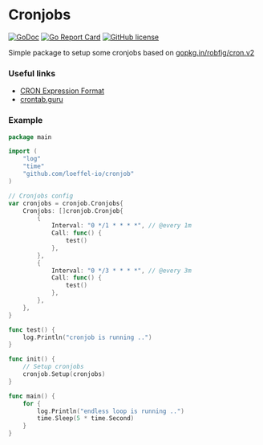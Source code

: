# Cronjobs

[![GoDoc](https://godoc.org/github.com/loeffel-io/cronjob?status.svg)](https://godoc.org/github.com/loeffel-io/cronjob)
[![Go Report Card](https://goreportcard.com/badge/github.com/loeffel-io/cronjob)](https://goreportcard.com/report/github.com/loeffel-io/cronjob)
[![GitHub license](https://img.shields.io/github/license/Naereen/StrapDown.js.svg)](https://github.com/Naereen/StrapDown.js/blob/master/LICENSE)

Simple package to setup some cronjobs based on [gopkg.in/robfig/cron.v2](https://godoc.org/gopkg.in/robfig/cron.v2)

### Useful links

- [CRON Expression Format](https://godoc.org/gopkg.in/robfig/cron.v2#hdr-CRON_Expression_Format)
- [crontab.guru](https://crontab.guru)

### Example

```go
package main

import (
	"log"
	"time"
	"github.com/loeffel-io/cronjob"
)

// Cronjobs config
var cronjobs = cronjob.Cronjobs{
	Cronjobs: []cronjob.Cronjob{
		{
			Interval: "0 */1 * * * *", // @every 1m
			Call: func() {
				test()
			},
		},
		{
			Interval: "0 */3 * * * *", // @every 3m
			Call: func() {
				test()
			},
		},
	},
}

func test() {
	log.Println("cronjob is running ..")
}

func init() {
	// Setup cronjobs
	cronjob.Setup(cronjobs)
}

func main() {
	for {
		log.Println("endless loop is running ..")
		time.Sleep(5 * time.Second)
	}
}
```